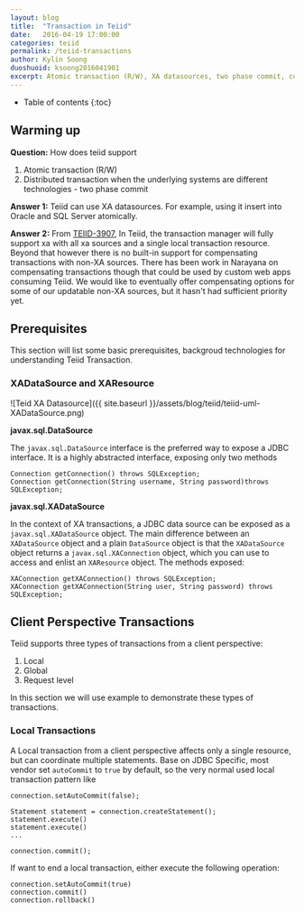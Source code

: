 ```yaml
---
layout: blog
title:  "Transaction in Teiid"
date:   2016-04-19 17:00:00
categories: teiid
permalink: /teiid-transactions
author: Kylin Soong
duoshuoid: ksoong2016041901
excerpt: Atomic transaction (R/W), XA datasources, two phase commit, compensating transactions 
---
```


* Table of contents
{:toc}

## Warming up

**Question:** How does teiid support 

1. Atomic transaction (R/W) 
2. Distributed transaction when the underlying systems are different technologies - two phase commit

**Answer 1:** Teiid can use XA datasources. For example, using it insert into Oracle and SQL Server atomically.

**Answer 2:** From [TEIID-3907](https://issues.jboss.org/browse/TEIID-3907), In Teiid, the transaction manager will fully support xa with all xa sources and a single local transaction resource. Beyond that however there is no built-in support for compensating transactions with non-XA sources.  There has been work in Narayana on compensating transactions though that could be used by custom web apps consuming Teiid. We would like to eventually offer compensating options for some of our updatable non-XA sources, but it hasn't had sufficient priority yet.

## Prerequisites

This section will list some basic prerequisites, backgroud technologies for understanding Teiid Transaction.

### XADataSource and XAResource

![Teid XA Datasource]({{ site.baseurl }}/assets/blog/teiid/teiid-uml-XADataSource.png)

**javax.sql.DataSource**

The `javax.sql.DataSource`  interface is the preferred way to expose a JDBC interface. It is a highly abstracted interface, exposing only two methods

~~~
Connection getConnection() throws SQLException;
Connection getConnection(String username, String password)throws SQLException;
~~~

**javax.sql.XADataSource**

In the context of XA transactions, a JDBC data source can be exposed as a `javax.sql.XADataSource` object. The main difference between an `XADataSource` object and a plain `DataSource` object is that the `XADataSource` object returns a `javax.sql.XAConnection` object, which you can use to access and enlist an `XAResource` object. The methods exposed:

~~~
XAConnection getXAConnection() throws SQLException;
XAConnection getXAConnection(String user, String password) throws SQLException;
~~~

## Client Perspective Transactions

Teiid supports three types of transactions from a client perspective:

1. Local
2. Global
3. Request level

In this section we will use example to demonstrate these types of transactions.

### Local Transactions

A Local transaction from a client perspective affects only a single resource, but can coordinate multiple statements. Base on JDBC Specific, most vendor set `autoCommit` to `true` by default, so the very normal used local transaction pattern like

~~~
connection.setAutoCommit(false);

Statement statement = connection.createStatement();
statement.execute()
statement.execute()
...

connection.commit();
~~~

If want to end a local transaction, either execute the following operation:

~~~
connection.setAutoCommit(true)
connection.commit()
connection.rollback()
~~~
